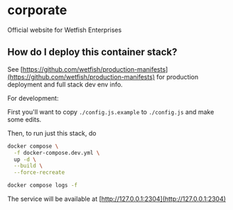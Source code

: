 corporate
=========

Official website for Wetfish Enterprises

## How do I deploy this container stack?

See [https://github.com/wetfish/production-manifests](https://github.com/wetfish/production-manifests)
for production deployment and full stack dev env info.

For development:

First you'll want to copy `./config.js.example` to `./config.js` and make some edits.

Then, to run just this stack, do 
```bash
docker compose \
  -f docker-compose.dev.yml \
  up -d \
  --build \
  --force-recreate

docker compose logs -f
```

The service will be available at [http://127.0.0.1:2304](http://127.0.0.1:2304)
